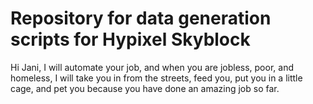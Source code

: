# Repository for data generation scripts for Hypixel Skyblock


Hi Jani, I will automate your job, and when you are jobless, poor, and homeless, I will take you in from the streets, feed you, put you in a little cage, and pet you because you have done an amazing job so far.
